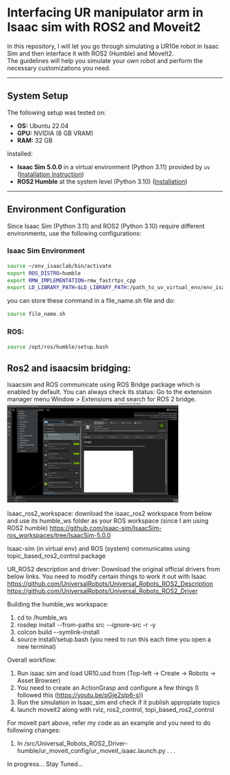 # Interfacing UR manipulator arm in Isaac sim with ROS2 and Moveit2

In this repository, I will let you go through simulating a UR10e robot in Isaac Sim and then interface it with ROS2 (Humble) and MoveIt2.  
The guidelines will help you simulate your own robot and perform the necessary customizations you need.

---

## System Setup

The following setup was tested on:
- **OS:** Ubuntu 22.04  
- **GPU:** NVIDIA (8 GB VRAM)  
- **RAM:** 32 GB  

Installed:
- **Isaac Sim 5.0.0** in a virtual environment (Python 3.11) provided by `uv` ([Installation Instruction](https://isaac-sim.github.io/IsaacLab/main/source/setup/installation/pip_installation.html))
- **ROS2 Humble** at the system level (Python 3.10) ([Installation](https://docs.ros.org/en/humble/Installation/Ubuntu-Install-Debs.html))

---

## Environment Configuration

Since Isaac Sim (Python 3.11) and ROS2 (Python 3.10) require different environments, use the following configurations:

### Isaac Sim Environment
```bash
source ~/env_isaaclab/bin/activate
export ROS_DISTRO=humble
export RMW_IMPLEMENTATION=rmw_fastrtps_cpp
export LD_LIBRARY_PATH=$LD_LIBRARY_PATH:/path_to_uv_virtual_env/env_isaaclab/lib/python3.11/site-packages/isaacsim/exts/isaacsim.ros2.bridge/humble/lib
```

you can store these command in a file_name.sh file and do:
```bash
source file_name.sh
```

### ROS:
```bash
source /opt/ros/humble/setup.bash
```

## Ros2 and isaacsim bridging:
Isaacsim and ROS communicate using ROS Bridge package which is enabled by default. 
You can always check its status: 
Go to the extension manager menu Window > Extensions and search for ROS 2 bridge.
<img src="assets/isaac_ros2_bridge.png" alt="UR10e Robot" width="400"/>

Isaac_ros2_workspace:
download the isaac_ros2 workspace from below and use its humble_ws folder as your ROS workspace (since I am using ROS2 humble)
https://github.com/isaac-sim/IsaacSim-ros_workspaces/tree/IsaacSim-5.0.0

Isaac-sim (in virtual env) and ROS (system) communicates using topic_based_ros2_control package


UR_ROS2 description and driver:
Download the original official drivers from below links. You need to modify certain things to work it out with Isaac
https://github.com/UniversalRobots/Universal_Robots_ROS2_Description
https://github.com/UniversalRobots/Universal_Robots_ROS2_Driver


Building the humble_ws workspace:
1) cd to /humble_ws
2) rosdep install --from-paths src --ignore-src -r -y
3) colcon build --symlink-install
4) source install/setup.bash   (you need to run this each time you open a new terminal)

Overall workflow:
1) Run isaac sim and load UR10.usd from (Top-left -> Create -> Robots -> Asset Browser)
2) You need to create an ActionGrasp and configure a few things (I followed this (https://youtu.be/pGje2slp6-s))
3) Run the simulation in Isaac_sim and check if it publish appropiate topics
4) launch moveit2 along with rviz, ros2_control, topi_based_ros2_control 

For moveit part above, refer my code as an example and you need to do following changes:
1) In /src/Universal_Robots_ROS2_Driver-humble/ur_moveit_config/ur_moveit_isaac.launch.py
.
.
.

In progress...
Stay Tuned...
